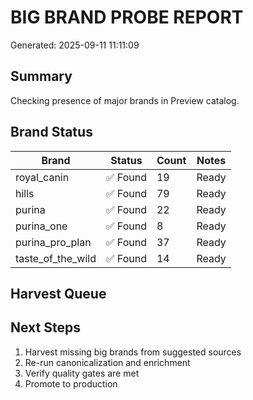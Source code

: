 # BIG BRAND PROBE REPORT
Generated: 2025-09-11 11:11:09

## Summary

Checking presence of major brands in Preview catalog.

## Brand Status

| Brand | Status | Count | Notes |
|-------|--------|-------|-------|
| royal_canin | ✅ Found | 19 | Ready |
| hills | ✅ Found | 79 | Ready |
| purina | ✅ Found | 22 | Ready |
| purina_one | ✅ Found | 8 | Ready |
| purina_pro_plan | ✅ Found | 37 | Ready |
| taste_of_the_wild | ✅ Found | 14 | Ready |

## Harvest Queue


## Next Steps

1. Harvest missing big brands from suggested sources
2. Re-run canonicalization and enrichment
3. Verify quality gates are met
4. Promote to production
